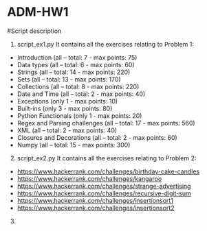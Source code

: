 # ADM-HW1

#Script description
1. script_ex1.py
It contains all the exercises relating to Problem 1:

* Introduction (all – total: 7 - max points: 75)
* Data types (all – total: 6 - max points: 60)
* Strings (all – total: 14 - max points: 220)
* Sets (all – total: 13 - max points: 170)
* Collections (all – total: 8 - max points: 220)
* Date and Time (all – total: 2 - max points: 40)
* Exceptions (only 1 - max points: 10)
* Built-ins (only 3 - max points: 80)
* Python Functionals (only 1 - max points: 20)
* Regex and Parsing challenges (all – total: 17 - max points: 560)
* XML (all – total: 2 - max points: 40)
* Closures and Decorations (all – total: 2 - max points: 60)
* Numpy (all – total: 15 - max points: 300)

2. script_ex2.py
It contains all the exercises relating to Problem 2:

* https://www.hackerrank.com/challenges/birthday-cake-candles
* https://www.hackerrank.com/challenges/kangaroo
* https://www.hackerrank.com/challenges/strange-advertising
* https://www.hackerrank.com/challenges/recursive-digit-sum
*  https://www.hackerrank.com/challenges/insertionsort1
*   https://www.hackerrank.com/challenges/insertionsort2

3.
